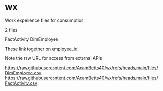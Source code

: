 # wx
Work experience files for consumption

2 files

FactActivity
DimEmployee

These link together on employee_id

Note the raw URL for access from external APIs

https://raw.githubusercontent.com/AdamBetts40/wx/refs/heads/main/files/DimEmployee.csv
https://raw.githubusercontent.com/AdamBetts40/wx/refs/heads/main/files/FactActivity.csv


